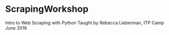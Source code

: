 # ScrapingWorkshop

Intro to Web Scraping with Python
Taught by Rebecca Lieberman, ITP Camp June 2016